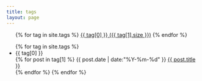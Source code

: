 ```yaml
---
title: tags
layout: page
---
```

<ul class="tag_box inline">
{% for tag in site.tags %}
<a href="#{{ tag[0] }}" title="{{ tag[0] }}" rel="{{ tag[1].size }}">{{ tag[0] }}<span> ({{ tag[1].size }})</span></a>
{% endfor %}
</ul>
<ul class="listing-item">
{% for tag in site.tags %}
<li class="listing-seperator" id="{{ tag[0] }}">{{ tag[0] }}</li>
{% for post in tag[1] %}
  <time datetime="{{ post.date | date:"%Y-%m-%d" }}">{{ post.date | date:"%Y-%m-%d" }}</time>
  <a href="{{ site.url }}{{ post.url }}" title="{{ post.title }}">{{ post.title }}</a><br />
{% endfor %}
{% endfor %}
</ul>
